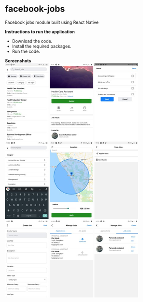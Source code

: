 # facebook-jobs
Facebook jobs module built using React Native

<b>Instructions to run the application</b>
* Download the code.
* Install the required packages.
* Run the code.

<b>Screenshots</b>
<br>
![Jobs screen](assets/Jobs.jpg)
![Details screen](assets/Details.jpg)
![Categories screen](assets/Categories.jpg)
![Search screen](assets/Search.jpg)
![Location screen](assets/Location.jpg)
![Your-jobs screen](assets/Your-jobs.jpg)
![Create job screen](assets/Create-job.jpg)
![Applications screen](assets/Applications.jpg)
![Job-posts screen](assets/Job-posts.jpg)